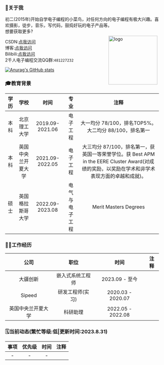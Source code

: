<!--
 * @Author: Chengsen Dong 1034029664@qq.com
 * @Date: 2022-07-31 15:02:09
 * @LastEditors: Chengsen Dong 1034029664@qq.com
 * @LastEditTime: 2023-08-31 17:13:43
 * @FilePath: /xddcore/README.md
 * @Description: 这是默认设置,请设置`customMade`, 打开koroFileHeader查看配置 进行设置: https://github.com/OBKoro1/koro1FileHeader/wiki/%E9%85%8D%E7%BD%AE
-->
### 👋关于我
初二(2015年)开始自学电子编程的小菜鸟，对任何方向的电子编程有极大兴趣。喜欢摄影，徒步，音乐，写代码，鼓捣好玩的电子产品等。<br>
想要获取更多?<br>
<img src="https://github-readme-stats.vercel.app/api/top-langs/?username=xddcore&layout=compact" alt="logo" height="160" align="right" style="margin: 5px; margin-bottom: 20px;" />

CSDN:[点我访问](https://blog.csdn.net/qq_36229876)<br>
博客:[点我访问](http://xddcore.com/)<br>
Bilibili:[点我访问](https://space.bilibili.com/12844784)<br>
2千人电子编程交流QQ群:`481227232`<br>

[![Anurag's GitHub stats](https://github-readme-stats.vercel.app/api?username=xddcore&show_icons=true)](https://github.com/anuraghazra/github-readme-stats)


### 🎓教育背景
|学历|学校|时间|专业|注释|
|:----:|:----:|:----:|:----:|:----:|
|本科|北京理工大学|2019.09-2021.06|电子工程|大一均分 78/100，排名TOP5%。大二均分 88/100，排名第一|
|本科|英国中央兰开夏大学|2021.09-2022.05|电子工程|大三均分 87/100，排名第一，获英国一等荣誉学位。获 Best APM in the EERE Cluster Award(对成绩的奖励，以奖励在学术和非学术表现方面的卓越和成就)。|
|硕士|英国格拉斯哥大学|2022.09-2023.08|电气与电子工程| Merit Masters Degrees|

### 🧑‍💻工作经历
|公司|职位|时间|注释|
|:----:|:----:|:----:|:----:|
|大疆创新|嵌入式系统工程师|2023.09 - 至今||
|Sipeed|研发工程师(实习)|2020.03 - 2020.07||
|英国中央兰开夏大学|科研助理|2022.05 - 2022.08||

### 🗓当前动态(繁忙等级:低|更新时间:2023.8.31)
|事项|优先级|时间|注释|
|:----:|:----:|:----:|:----:|
|-|-|-||


<!--
**xddcore/xddcore** is a ✨ _special_ ✨ repository because its `README.md` (this file) appears on your GitHub profile.

Here are some ideas to get you started:

- 🔭 I’m currently working on ...
- 🌱 I’m currently learning ...
- 👯 I’m looking to collaborate on ...
- 🤔 I’m looking for help with ...
- 💬 Ask me about ...
- 📫 How to reach me: ...
- 😄 Pronouns: ...
- ⚡ Fun fact: ...
-->
